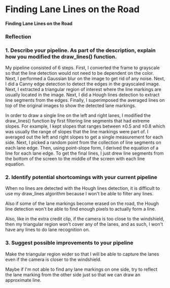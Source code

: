 # **Finding Lane Lines on the Road**

**Finding Lane Lines on the Road**

### Reflection

### 1. Describe your pipeline. As part of the description, explain how you modified the draw_lines() function.

My pipeline consisted of 6 steps. First, I converted the frame to grayscale so that the line detection would not need to be dependent on the color. Next, I performed a Gaussian blur on the image to get rid of any noise. Next, I did a Canny edge detection to detect the edges in the grayscaled image. Next, I extracted a triangular region of interest where the line markings are usually located in the image. Next, I did a Hough lines detection to extract line segments from the edges. Finally, I superimposed the averaged lines on top of the original images to show the detected lane markings.

In order to draw a single line on the left and right lanes, I modified the draw_lines() function by first filtering line segments that had extreme slopes. For example, I kept slopes that ranges between &#177;0.5 and &#177;0.8 which was usually the range of slopes that the line markings were part of. I averaged out the left and right slopes to get a single measurement for each side. Next, I picked a random point from the collection of line segments on each lane edge. Then, using point-slope form, I derived the equation of a line for each lane edge. To get the final lines, I just drew line segments from the bottom of the screen to the middle of the screen with each line equation.

### 2. Identify potential shortcomings with your current pipeline

When no lines are detected with the Hough lines detection, it is difficult to use my draw_lines algorithm because I won't be able to filter any lines.

Also if some of the lane markings become erased on the road, the Hough line detection won't be able to find enough pixels to actually form a line.

Also, like in the extra credit clip, if the camera is too close to the windshield, then my triangular region won't cover any of the lanes, and as such, I won't have any lines to do lane recognition on.

### 3. Suggest possible improvements to your pipeline

Make the triangular region wider so that I will be able to capture the lanes even if the camera is closer to the windshield.

Maybe if I'm not able to find any lane markings on one side, try to reflect the lane marking from the other side just so that we can draw an approximate line. 
